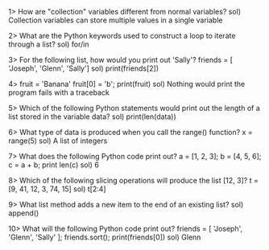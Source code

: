 1> How are "collection" variables different from normal variables?
sol)  Collection variables can store multiple values in a single variable

2> What are the Python keywords used to construct a loop to iterate through a list?
sol)  for/in

3> For the following list, how would you print out 'Sally'? friends = [ 'Joseph', 'Glenn', 'Sally']
sol)  print(friends[2])

4> fruit = 'Banana' fruit[0] = 'b'; print(fruit)
sol)  Nothing would print the program fails with a traceback

5> Which of the following Python statements would print out the length of a list stored in the variable data?
sol)  print(len(data))

6> What type of data is produced when you call the range() function? x = range(5)
sol)  A list of integers

7> What does the following Python code print out? a = [1, 2, 3]; b = [4, 5, 6]; c = a + b; print len(c)
sol)  6

8> Which of the following slicing operations will produce the list [12, 3]? t = [9, 41, 12, 3, 74, 15]
sol)  t[2:4]

9> What list method adds a new item to the end of an existing list?
sol)  append()

10> What will the following Python code print out? friends = [ 'Joseph', 'Glenn', 'Sally' ]; friends.sort(); print(friends[0])
sol)  Glenn
